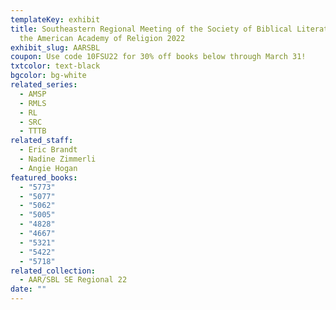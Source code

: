```yaml
---
templateKey: exhibit
title: Southeastern Regional Meeting of the Society of Biblical Literature and
  the American Academy of Religion 2022
exhibit_slug: AARSBL
coupon: Use code 10FSU22 for 30% off books below through March 31!
txtcolor: text-black
bgcolor: bg-white
related_series:
  - AMSP
  - RMLS
  - RL
  - SRC
  - TTTB
related_staff:
  - Eric Brandt
  - Nadine Zimmerli
  - Angie Hogan
featured_books:
  - "5773"
  - "5077"
  - "5062"
  - "5005"
  - "4828"
  - "4667"
  - "5321"
  - "5422"
  - "5718"
related_collection:
  - AAR/SBL SE Regional 22
date: ""
---
```

